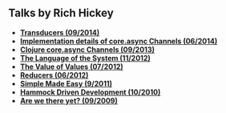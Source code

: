 Talks by Rich Hickey
--------------------

* **[Transducers (09/2014)](Transducers.md)**
* **[Implementation details of core.async Channels (06/2014)](ImplementationDetails.md)**
* **[Clojure core.async Channels (09/2013)](CoreAsync.md)**
* **[The Language of the System (11/2012)](LanguageSystem.md)**
* **[The Value of Values (07/2012)](ValueOfValues.md)**
* **[Reducers (06/2012)](Reducers.md)**
* **[Simple Made Easy (9/2011)](SimpleMadeEasy.md)**
* **[Hammock Driven Development (10/2010)](HammockDrivenDev.md)**
* **[Are we there yet? (09/2009)](AreWeThereYet.md)**
